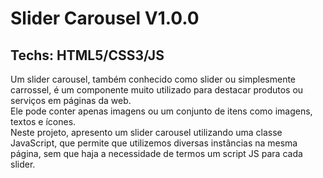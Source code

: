 # Slider Carousel V1.0.0
## Techs: HTML5/CSS3/JS
Um slider carousel, também conhecido como slider ou simplesmente carrossel, é um componente muito utilizado para destacar produtos ou serviços em páginas da web.  
Ele pode conter apenas imagens ou um conjunto de itens como imagens, textos e ícones.  
Neste projeto, apresento um slider carousel utilizando uma classe JavaScript, que permite que utilizemos diversas instâncias na mesma página, sem que haja a necessidade de termos um script JS para cada slider.